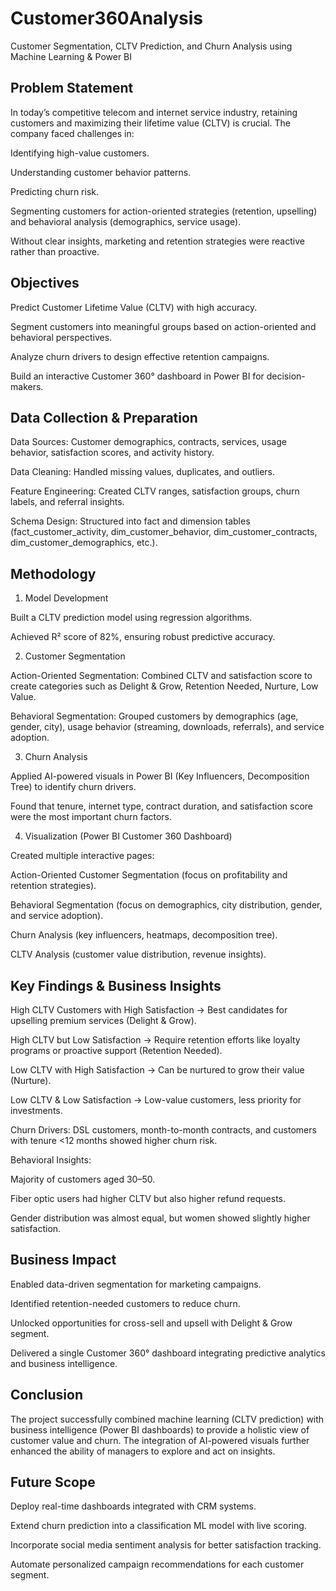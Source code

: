 # Customer360Analysis


Customer Segmentation, CLTV Prediction, and Churn Analysis using Machine Learning & Power BI

##  Problem Statement

In today’s competitive telecom and internet service industry, retaining customers and maximizing their lifetime value (CLTV) is crucial. The company faced challenges in:

Identifying high-value customers.

Understanding customer behavior patterns.

Predicting churn risk.

Segmenting customers for action-oriented strategies (retention, upselling) and behavioral analysis (demographics, service usage).

Without clear insights, marketing and retention strategies were reactive rather than proactive.

##  Objectives

Predict Customer Lifetime Value (CLTV) with high accuracy.

Segment customers into meaningful groups based on action-oriented and behavioral perspectives.

Analyze churn drivers to design effective retention campaigns.

Build an interactive Customer 360° dashboard in Power BI for decision-makers.

##  Data Collection & Preparation

Data Sources: Customer demographics, contracts, services, usage behavior, satisfaction scores, and activity history.

Data Cleaning: Handled missing values, duplicates, and outliers.

Feature Engineering: Created CLTV ranges, satisfaction groups, churn labels, and referral insights.

Schema Design: Structured into fact and dimension tables (fact_customer_activity, dim_customer_behavior, dim_customer_contracts, dim_customer_demographics, etc.).

## Methodology
1. Model Development

Built a CLTV prediction model using regression algorithms.

Achieved R² score of 82%, ensuring robust predictive accuracy.

2. Customer Segmentation

Action-Oriented Segmentation: Combined CLTV and satisfaction score to create categories such as Delight & Grow, Retention Needed, Nurture, Low Value.

Behavioral Segmentation: Grouped customers by demographics (age, gender, city), usage behavior (streaming, downloads, referrals), and service adoption.

3. Churn Analysis

Applied AI-powered visuals in Power BI (Key Influencers, Decomposition Tree) to identify churn drivers.

Found that tenure, internet type, contract duration, and satisfaction score were the most important churn factors.

4. Visualization (Power BI Customer 360 Dashboard)

Created multiple interactive pages:

Action-Oriented Customer Segmentation (focus on profitability and retention strategies).

Behavioral Segmentation (focus on demographics, city distribution, gender, and service adoption).

Churn Analysis (key influencers, heatmaps, decomposition tree).

CLTV Analysis (customer value distribution, revenue insights).

## Key Findings & Business Insights

High CLTV Customers with High Satisfaction → Best candidates for upselling premium services (Delight & Grow).

High CLTV but Low Satisfaction → Require retention efforts like loyalty programs or proactive support (Retention Needed).

Low CLTV with High Satisfaction → Can be nurtured to grow their value (Nurture).

Low CLTV & Low Satisfaction → Low-value customers, less priority for investments.

Churn Drivers: DSL customers, month-to-month contracts, and customers with tenure <12 months showed higher churn risk.

Behavioral Insights:

Majority of customers aged 30–50.

Fiber optic users had higher CLTV but also higher refund requests.

Gender distribution was almost equal, but women showed slightly higher satisfaction.

## Business Impact

Enabled data-driven segmentation for marketing campaigns.

Identified retention-needed customers to reduce churn.

Unlocked opportunities for cross-sell and upsell with Delight & Grow segment.

Delivered a single Customer 360° dashboard integrating predictive analytics and business intelligence.

## Conclusion

The project successfully combined machine learning (CLTV prediction) with business intelligence (Power BI dashboards) to provide a holistic view of customer value and churn. The integration of AI-powered visuals further enhanced the ability of managers to explore and act on insights.

## Future Scope

Deploy real-time dashboards integrated with CRM systems.

Extend churn prediction into a classification ML model with live scoring.

Incorporate social media sentiment analysis for better satisfaction tracking.

Automate personalized campaign recommendations for each customer segment.
